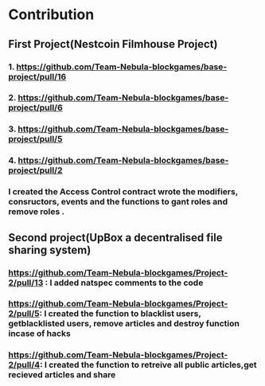 # Contribution

## First Project(Nestcoin Filmhouse Project)
### 1. https://github.com/Team-Nebula-blockgames/base-project/pull/16
### 2. https://github.com/Team-Nebula-blockgames/base-project/pull/6
### 3. https://github.com/Team-Nebula-blockgames/base-project/pull/5 
### 4. https://github.com/Team-Nebula-blockgames/base-project/pull/2  
### I created the Access Control contract  wrote the modifiers, consructors, events and the functions to gant roles and remove roles .

## Second project(UpBox a decentralised file sharing system)
### https://github.com/Team-Nebula-blockgames/Project-2/pull/13 : I added natspec comments to the code
### https://github.com/Team-Nebula-blockgames/Project-2/pull/5: I created the function to blacklist users, getblacklisted users, remove articles and destroy function incase of hacks
### https://github.com/Team-Nebula-blockgames/Project-2/pull/4: I created the function to retreive all public articles,get recieved articles and share
